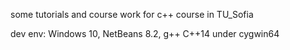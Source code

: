 some tutorials and course work for c++ course in TU_Sofia

dev env: Windows 10, NetBeans 8.2, g++ C++14 under cygwin64
